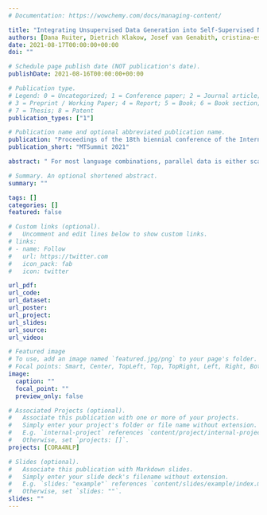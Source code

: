 ```yaml
---
# Documentation: https://wowchemy.com/docs/managing-content/

title: "Integrating Unsupervised Data Generation into Self-Supervised Neural Machine Translation for Low-Resource Languages"
authors: [Dana Ruiter, Dietrich Klakow, Josef van Genabith, cristina-espana]
date: 2021-08-17T00:00:00+00:00
doi: ""

# Schedule page publish date (NOT publication's date).
publishDate: 2021-08-16T00:00:00+00:00

# Publication type.
# Legend: 0 = Uncategorized; 1 = Conference paper; 2 = Journal article;
# 3 = Preprint / Working Paper; 4 = Report; 5 = Book; 6 = Book section;
# 7 = Thesis; 8 = Patent
publication_types: ["1"]

# Publication name and optional abbreviated publication name.
publication: "Proceedings of the 18th biennial conference of the International Association of Machine Translation, MT Summit XVIII, Vol 1, Research track"
publication_short: "MTSummit 2021"

abstract: " For most language combinations, parallel data is either scarce or simply unavailable. To address this, unsupervised machine translation (UMT) exploits large amounts of monolingual data by using synthetic data generation techniques such as back-translation and noising, while self-supervised NMT (SSNMT) identifies parallel sentences in smaller comparable data and trains on them. To date, the inclusion of UMT data generation techniques in SSNMT has not been investigated. We show that including UMT techniques into SSNMT significantly outperforms SSNMT and UMT on all tested language pairs, with improvements of up to +4.3 BLEU, +50.8 BLEU, +51.5 over SSNMT, statistical UMT and hybrid UMT, respectively, on Afrikaans to English. We further show that the combination of multilingual denoising autoencoding, SSNMT with backtranslation and bilingual finetuning enables us to learn machine translation even for distant language pairs for which only small amounts of monolingual data are available, e.g. yielding BLEU scores of 11.6 (English to Swahili)."

# Summary. An optional shortened abstract.
summary: ""

tags: []
categories: []
featured: false

# Custom links (optional).
#   Uncomment and edit lines below to show custom links.
# links:
# - name: Follow
#   url: https://twitter.com
#   icon_pack: fab
#   icon: twitter

url_pdf: 
url_code:
url_dataset:
url_poster:
url_project:
url_slides:
url_source:
url_video:

# Featured image
# To use, add an image named `featured.jpg/png` to your page's folder. 
# Focal points: Smart, Center, TopLeft, Top, TopRight, Left, Right, BottomLeft, Bottom, BottomRight.
image:
  caption: ""
  focal_point: ""
  preview_only: false

# Associated Projects (optional).
#   Associate this publication with one or more of your projects.
#   Simply enter your project's folder or file name without extension.
#   E.g. `internal-project` references `content/project/internal-project/index.md`.
#   Otherwise, set `projects: []`.
projects: [CORA4NLP]

# Slides (optional).
#   Associate this publication with Markdown slides.
#   Simply enter your slide deck's filename without extension.
#   E.g. `slides: "example"` references `content/slides/example/index.md`.
#   Otherwise, set `slides: ""`.
slides: ""
---
```

